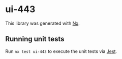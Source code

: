 # ui-443

This library was generated with [Nx](https://nx.dev).

## Running unit tests

Run `nx test ui-443` to execute the unit tests via [Jest](https://jestjs.io).

